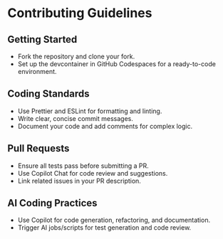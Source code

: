# Contributing Guidelines

## Getting Started
- Fork the repository and clone your fork.
- Set up the devcontainer in GitHub Codespaces for a ready-to-code environment.

## Coding Standards
- Use Prettier and ESLint for formatting and linting.
- Write clear, concise commit messages.
- Document your code and add comments for complex logic.

## Pull Requests
- Ensure all tests pass before submitting a PR.
- Use Copilot Chat for code review and suggestions.
- Link related issues in your PR description.

## AI Coding Practices
- Use Copilot for code generation, refactoring, and documentation.
- Trigger AI jobs/scripts for test generation and code review.
